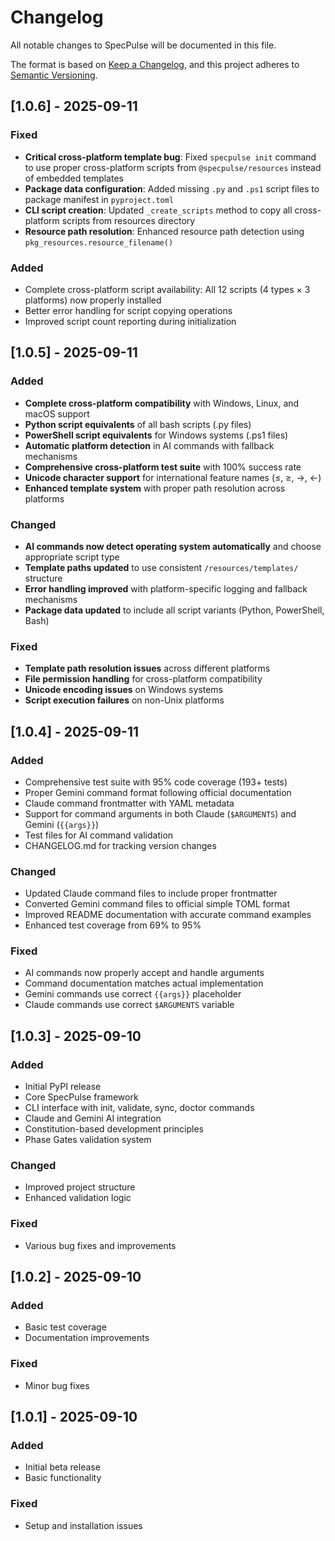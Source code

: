 # Changelog

All notable changes to SpecPulse will be documented in this file.

The format is based on [Keep a Changelog](https://keepachangelog.com/en/1.0.0/),
and this project adheres to [Semantic Versioning](https://semver.org/spec/v2.0.0.html).

## [1.0.6] - 2025-09-11

### Fixed
- **Critical cross-platform template bug**: Fixed `specpulse init` command to use proper cross-platform scripts from `@specpulse/resources` instead of embedded templates
- **Package data configuration**: Added missing `.py` and `.ps1` script files to package manifest in `pyproject.toml`
- **CLI script creation**: Updated `_create_scripts` method to copy all cross-platform scripts from resources directory
- **Resource path resolution**: Enhanced resource path detection using `pkg_resources.resource_filename()`

### Added
- Complete cross-platform script availability: All 12 scripts (4 types × 3 platforms) now properly installed
- Better error handling for script copying operations
- Improved script count reporting during initialization

## [1.0.5] - 2025-09-11

### Added
- **Complete cross-platform compatibility** with Windows, Linux, and macOS support
- **Python script equivalents** of all bash scripts (.py files)
- **PowerShell script equivalents** for Windows systems (.ps1 files)
- **Automatic platform detection** in AI commands with fallback mechanisms
- **Comprehensive cross-platform test suite** with 100% success rate
- **Unicode character support** for international feature names (≤, ≥, →, ←)
- **Enhanced template system** with proper path resolution across platforms

### Changed
- **AI commands now detect operating system automatically** and choose appropriate script type
- **Template paths updated** to use consistent `/resources/templates/` structure
- **Error handling improved** with platform-specific logging and fallback mechanisms
- **Package data updated** to include all script variants (Python, PowerShell, Bash)

### Fixed
- **Template path resolution issues** across different platforms
- **File permission handling** for cross-platform compatibility
- **Unicode encoding issues** on Windows systems
- **Script execution failures** on non-Unix platforms

## [1.0.4] - 2025-09-11

### Added
- Comprehensive test suite with 95% code coverage (193+ tests)
- Proper Gemini command format following official documentation
- Claude command frontmatter with YAML metadata
- Support for command arguments in both Claude (`$ARGUMENTS`) and Gemini (`{{args}}`)
- Test files for AI command validation
- CHANGELOG.md for tracking version changes

### Changed
- Updated Claude command files to include proper frontmatter
- Converted Gemini command files to official simple TOML format
- Improved README documentation with accurate command examples
- Enhanced test coverage from 69% to 95%

### Fixed
- AI commands now properly accept and handle arguments
- Command documentation matches actual implementation
- Gemini commands use correct `{{args}}` placeholder
- Claude commands use correct `$ARGUMENTS` variable

## [1.0.3] - 2025-09-10

### Added
- Initial PyPI release
- Core SpecPulse framework
- CLI interface with init, validate, sync, doctor commands
- Claude and Gemini AI integration
- Constitution-based development principles
- Phase Gates validation system

### Changed
- Improved project structure
- Enhanced validation logic

### Fixed
- Various bug fixes and improvements

## [1.0.2] - 2025-09-10

### Added
- Basic test coverage
- Documentation improvements

### Fixed
- Minor bug fixes

## [1.0.1] - 2025-09-10

### Added
- Initial beta release
- Basic functionality

### Fixed
- Setup and installation issues
